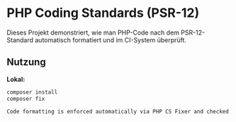 # PHP Coding Standards (PSR-12)

Dieses Projekt demonstriert, wie man PHP-Code nach dem PSR-12-Standard automatisch formatiert und im CI-System überprüft.

## Nutzung

**Lokal:**
```bash
composer install
composer fix

Code formatting is enforced automatically via PHP CS Fixer and checked in CI.